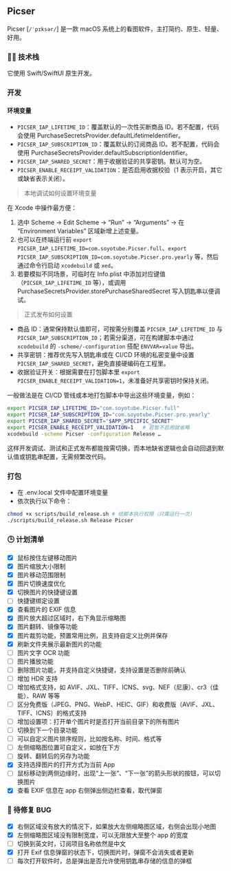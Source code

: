 ## Picser

Picser [`/ˈpɪksər/`] 是一款 macOS 系统上的看图软件，主打简约、原生、轻量、好用。

### 👨‍💻 技术栈

它使用 Swift/SwiftUI 原生开发。

### 开发
#### 环境变量
- `PICSER_IAP_LIFETIME_ID`：覆盖默认的一次性买断商品 ID。若不配置，代码会使用 PurchaseSecretsProvider.defaultLifetimeIdentifier。
- `PICSER_IAP_SUBSCRIPTION_ID`：覆盖默认的订阅商品 ID。若不配置，代码会使用 PurchaseSecretsProvider.defaultSubscriptionIdentifier。
- `PICSER_IAP_SHARED_SECRET`：用于收据验证的共享密钥。默认可为空。
- `PICSER_ENABLE_RECEIPT_VALIDATION`：是否启用收据校验（1 表示开启，其它或缺省表示关闭）。

> 本地调试如何设置环境变量

在 Xcode 中操作最方便：
1. 选中 Scheme → Edit Scheme → “Run” → “Arguments” → 在 “Environment Variables” 区域新增上述变量。
2. 也可以在终端运行前 `export PICSER_IAP_LIFETIME_ID=com.soyotube.Picser.full`、`export PICSER_IAP_SUBSCRIPTION_ID=com.soyotube.Picser.pro.yearly` 等，然后通过命令行启动 `xcodebuild` 或 `xed`。
3. 若要模拟不同场景，可临时在 Info.plist 中添加对应键值（`PICSER_IAP_LIFETIME_ID` 等），或调用 PurchaseSecretsProvider.storePurchaseSharedSecret 写入钥匙串以便调试。

> 正式发布如何设置

- 商品 ID：通常保持默认值即可，可按需分别覆盖 `PICSER_IAP_LIFETIME_ID` 与 `PICSER_IAP_SUBSCRIPTION_ID`；若需分渠道，可在构建脚本中通过 `xcodebuild` 的 `-scheme/-configuration` 搭配 `ENVVAR=value` 导出。
- 共享密钥：推荐优先写入钥匙串或在 CI/CD 环境的私密变量中设置 `PICSER_IAP_SHARED_SECRET`，避免直接硬编码在工程里。
- 收据验证开关：根据需要在打包脚本里 `export PICSER_ENABLE_RECEIPT_VALIDATION=1`，未准备好共享密钥时保持关闭。

一般做法是在 CI/CD 管线或本地打包脚本中导出这些环境变量，例如：
``` bash
export PICSER_IAP_LIFETIME_ID="com.soyotube.Picser.full"
export PICSER_IAP_SUBSCRIPTION_ID="com.soyotube.Picser.pro.yearly"
export PICSER_IAP_SHARED_SECRET="$APP_SPECIFIC_SECRET"
export PICSER_ENABLE_RECEIPT_VALIDATION=1   # 若暂不启用就省略
xcodebuild -scheme Picser -configuration Release …
```

这样开发调试、测试和正式发布都能按需切换，而本地缺省逻辑也会自动回退到默认值或钥匙串配置，无需频繁改代码。

### 打包
- 在 .env.local 文件中配置环境变量
- 依次执行以下命令：
``` bash
chmod +x scripts/build_release.sh # 给脚本执行权限（只需运行一次）
./scripts/build_release.sh Release Picser
```

### 🕒 计划清单
- [x] 鼠标按住左键移动图片
- [x] 图片缩放大小限制
- [x] 图片移动范围限制
- [x] 图片切换速度优化
- [x] 切换图片的快捷键设置
- [ ] 快捷键绑定设置
- [x] 查看图片的 EXIF 信息
- [x] 图片放大超过区域时，右下角显示缩略图
- [x] 图片翻转、镜像等功能
- [x] 图片裁剪功能，预置常用比例，且支持自定义比例并保存
- [x] 刷新文件夹展示最新图片的功能
- [ ] 图片文字 OCR 功能
- [ ] 图片播放功能
- [ ] 删除图片功能，并支持自定义快捷键，支持设置是否删除前确认
- [ ] 增加 HDR 支持
- [ ] 增加格式支持，如 AVIF、JXL、TIFF、ICNS、svg、NEF（尼康）、cr3（佳能）、RAW 等等
- [ ] 区分免费版（JPEG、PNG、WebP、HEIC、GIF）和收费版（AVIF、JXL、TIFF、ICNS）的格式支持
- [ ] 增加设置项：打开单个图片时是否打开当前目录下的所有图片
- [ ] 切换到下一个目录功能
- [ ] 可以自定义图片排序规则，比如按名称、时间、格式等
- [ ] 左侧缩略图位置可自定义，如放在下方
- [ ] 旋转、翻转后的另存为功能
- [x] 支持选择图片的打开方式为当前 App
- [ ] 鼠标移动到两侧边缘时，出现“上一张”、“下一张”的箭头形状的按钮，可以切换图片
- [x] 查看 EXIF 信息在 app 右侧弹出侧边栏查看，取代弹窗

### 🐞 待修复 BUG
- [x] 右侧区域没有放大的情况下，如果放大左侧缩略图区域，右侧会出现小地图
- [x] 左侧缩略图区域没有限制宽度，可以无限放大至整个 app 的宽度
- [ ] 切换到英文时，订阅项目名称依然是中文
- [x] 打开 Exif 信息弹窗的状态下，切换图片时，弹窗不会消失或者更新
- [ ] 每次打开软件时，总是弹出是否允许使用钥匙串存储的信息的弹框